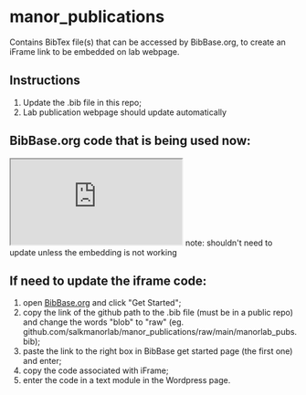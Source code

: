 # manor_publications

Contains BibTex file(s) that can be accessed by BibBase.org, to create an iFrame link to be embedded on lab webpage.


## Instructions
1. Update the .bib file in this repo;
2. Lab publication webpage should update automatically

## BibBase.org code that is being used now:
<iframe src="https://bibbase.org/show?bib=https%3A%2F%2Fgithub.com%2Fsalkmanorlab%2Fmanor_publications%2Fraw%2Fmain%2Fmanorlab_pubs.bib&commas=true&noBootstrap=1"></iframe>
note: shouldn't need to update unless the embedding is not working

## If need to update the iframe code:
1. open [BibBase.org](bibbase.org) and click "Get Started";
2. copy the link of the github path to the .bib file (must be in a public repo) and change the words "blob" to "raw" (eg. github.com/salkmanorlab/manor_publications/raw/main/manorlab_pubs.bib);
3. paste the link to the right box in BibBase get started page (the first one) and enter;
4. copy the code associated with iFrame;
5. enter the code in a text module in the Wordpress page.

